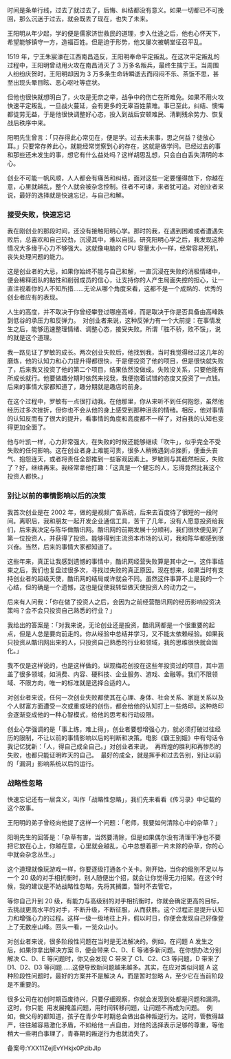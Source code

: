 时间是条单行线，过去了就过去了，后悔、纠结都没有意义。如果一切都已不可挽回，那么沉迷于过去，就会既丢了现在，也失了未来。 

王阳明从年少起，学的便是儒家济世救民的道理，步入仕途之后，他也心怀天下，希望能够镇守一方，造福百姓。但是迫于形势，他又屡次被朝堂征召平乱。 

1519 年，宁王朱宸濠在江西南昌造反，王阳明奉命平定叛乱。在这次平定叛乱的过程中，王阳明曾动用火攻在南昌消灭了 3 万多名叛兵，最终生擒宁王。当周围人纷纷庆贺时，王阳明却因为 3 万多条生命转瞬逝去而闷闷不乐、茶饭不思，甚至出现头晕目眩、恶心呕吐等症状。 

但他也很快就想明白了，火攻是无奈之举，战争中的伤亡在所难免。如果不用火攻快速平定叛乱，一旦战火蔓延，会有更多的无辜百姓蒙难。事已至此，纠结、懊悔都徒劳无益，于是他很快调整好心态，投入到战后安顿难民、清剿残余势力、恢复战后秩序中来。 

阳明先生曾言：「只存得此心常见在，便是学。过去未来事，思之何益？徒放心耳。」只要常存养此心，就能经常觉察到心的存在，这就是做学问。已经过去的事和那些还未发生的事，想它有什么益处吗？这样胡思乱想，只会白白丢失清明的本心。 

创业不可能一帆风顺，人人都会有痛苦和纠结，面对这些一定要懂得放下，你越在意，心里就越乱，整个人就会被杂念控制。往者不可谏，来者犹可追。对创业者来说，最好的选择就是快速忘记，与自己和解。 

### 接受失败，快速忘记 

我在刚创业的那段时间，还没有接触阳明心学。那时的我，在遇到困难或者遭遇失败后，总喜欢和自己较劲，沉浸其中，难以自拔。研究阳明心学之后，我发现这种情况大多缘于心力不够强大。这就像电脑的 CPU 容量太小一样，经常容易死机，丧失处理问题的能力。 

这是创业者的大忌，如果你始终不能与自己和解，一直沉浸在失败的消极情绪中，便会稀释团队的黏性和削弱成员的信心，让支持你的人产生局面失控的担心，让一直注视着你的人不知所措……无论从哪个角度来看，这都不是一个成熟的、优秀的创业者应有的表现。 

人生的高度，并不取决于你曾经攀登过哪座高峰，而是取决于你是否具备由高峰跌到低谷的承压力和反弹力。  对创业者来说，这种反弹力有一个大前提：在事情发生之后，能够迅速整理情绪、调整心态，接受失败。所谓「胜不骄，败不馁」，说的就是这个道理。 

我一路见证了罗敏的成长。两次创业失败后，他找到我，当时我觉得经过这几年的磨炼，他的认知力和心力提升得都很快，于是便投资了他的项目，但是很快就失败了，后来我又投资了他的第二个项目，结果依然没做成。失败没关系，只要他能有所成长就行。他要做趣分期时依然来找我，我便抱着试错的态度又投资了一点钱。后来的事情大家都知道了，趣分期就是趣店的前身。 

在这个过程中，罗敏有一点很打动我。在他那里，你从来听不到任何抱怨，虽然他经历过多次挫折，但你也不会从他的身上感受到那种沮丧的情绪。相反，他对事情的认知反而有了很大的提升，看事情的角度和高度都不一样了，对自我的认知也变得更加全面了。 

他与叶凯一样，心力非常强大，在失败的时候还能够继续「吹牛」，似乎完全不受失败的任何影响。这在创业者身上难能可贵，很多人稍微遇到点挫折，便垂头丧气、抱怨连天，或者将责任全部推到一些客观因素上。罗敏则与其截然相反，失败了？好，继续再来。我经常拿他打趣：「这真是一个健忘的人，忘得竟然比我这个投资人都快。」 

### 别让以前的事情影响以后的决策 

我首次创业是在 2002 年，做的是视频广告系统，后来去百度待了很短的一段时间。离职后，我和朋友一起开发企业通信工具，苦干了几年，没有人愿意投资给我们，后来我决定与陈华做酷讯网。酷讯网的前期发展十分顺利，我们很快便见到了第一位投资人，并获得了投资。能够得到主流资本市场的认可，我和陈华都感到很兴奋。当然，后来的事情大家都知道了。 

这些年来，真正让我感到遗憾的事情中，酷讯网经营失败算是其中之一。这件事结束之后，我们也复盘过很多次，寻找过失败的真正原因。现在想来，如果当时有支持创业者的超级天使，酷讯网的结局或许就会不同。虽然这件事算不上是我的一个心结，但的确是一个遗憾，这也是促使我转型做天使投资人的动力之一。 

后来有人问我：「你在做了投资人之后，会因为之前经营酷讯网的经历影响投资决策吗？会不会只投资自己熟悉的行业？」 

我给出的答案是：「对我来说，无论创业还是投资，酷讯网都是一个很重要的起点，但是人总是要向前走的。你从经验中总结并学习，又不能太依赖经验。如果我只投资从酷讯网出来的人，只投资自己熟悉的行业和领域，我的思维很快就会固化。」 

我不仅是这样说的，也是这样做的。纵观梅花创投在这些年投资过的项目，其中涵盖了很多领域，如消费、内容、硬科技、企业服务、游戏、金融等。我们不限领域、不限方向，唯一的标准就是选择合适的人。 

对创业者来说，任何一次创业失败都使其在心理、身体、社会关系、家庭关系以及个人财富方面遭受一次或重或轻的创伤，都会给他的认知打上一些烙印。这种烙印会逐渐变成他的一种心智模式，给他的思考和行动设限。 

创业心学强调的是「事上练，难上得」，创业者要想增强心力，就必须打破过往经历的限制，不让以前的事情影响以后的判断和决策。电影《霸王别姬》中有句话令我记忆犹新：「人，得自己成全自己。」对创业者来说，  再辉煌的胜利和再惨烈的失败，也都只能证明昨天的自己。  最好的成全，就是挥手和过去告别，别让以前的「漏洞」影响系统以后的运行。 

### 战略性忽略 

快速忘记还有一层含义，叫作「战略性忽略」，我们先来看看《传习录》中记载的这个故事。 

王阳明的弟子曾经向他提了这样一个问题：「老师，我要如何清除心中的杂草？」 

阳明先生的回答是：「杂草有害，当然要清除，但是如果偶尔没有清理干净也不要把它放在心上，你越在意，心里就会越乱，心中总想着那一片未除的杂草，你的心中就会杂念丛生。」 

这个道理就像玩游戏一样，你要逐级打通各个关卡。刚开始，当你的级别不足以与一个 20 级的对手相抗衡时，别人随便出个招，就会让你觉得无力招架。在这个时候，我的建议是不妨战略性忽略，先将其搁置，暂时不去管它。 

等你自己升到 20 级，有能力与高级别的对手相抗衡时，你就会确定更高的目标，去挑战更高水平的对手，不断升级，不断征服，从而获胜。这个过程正是提升认知力和增强心力的过程。这样一级一级地往上升，假以时日，你便会发现自己好像登上了无数座山峰。回头一看，一览众山小。 

对创业者来说，很多阶段性问题在当时是无法解决的。例如，在问题 A 发生之后，如果你拿出解决方案 B，便会带来 C、D、E 等诸多新问题。在你想办法分别解决 C、D、E 等问题时，你又会发现 C 带来了 C1、C2、C3 等问题，D 带来了 D1、D2、D3 等问题……这便导致新问题越来越多。其实，在应对类似问题 A 这种阶段性问题时，最好的方案并不是解决 A，而是暂时忽略 A，至少它在当前阶段是不重要的。 

很多公司在初创时期百废待兴，只要仔细观察，你就会发现到处都是问题和漏洞。这时，你只能  用发展掩盖问题，用时间转移问题，让问题不再成为问题。  例如，做父母的都知道，孩子在青少年时期总会做出各种叛逆行为。这时，管教得越严，往往越容易激化矛盾，不如给他一点自由，对他的选择表示足够的尊重，等他稍大一些明白事理了，青春期的叛逆行为也就消失了。 

备案号:YXX11ZejEvYHkjx0PzibJlp